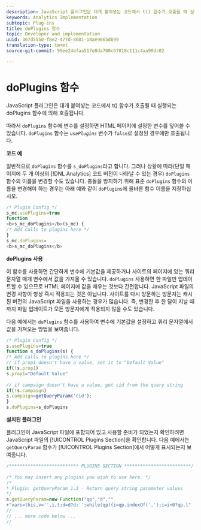 ```yaml
---
description: JavaScript 플러그인은 대개 붙여넣는 코드에서 t() 함수가 호출될 때 실행되는 doPlugins 함수에 의해 호출됩니다.
keywords: Analytics Implementation
subtopic: Plug-ins
title: doPlugins 함수
topic: Developer and implementation
uuid: 367d5550-f8e2-477d-8681-18ae9665d699
translation-type: tm+mt
source-git-commit: 99ee24efaa517e8da700c67818c111c4aa90dc02

---
```



# doPlugins 함수

JavaScript 플러그인은 대개 붙여넣는 코드에서 t() 함수가 호출될 때 실행되는 doPlugins 함수에 의해 호출됩니다.

따라서 `doPlugins` 함수에 변수를 설정하면 HTML 페이지에 설정한 변수를 덮어쓸 수 있습니다. `doPlugins` 함수는 *`usePlugins`* 변수가 `false`로 설정된 경우에만 호출됩니다.

**코드 예**

일반적으로 `doPlugins` 함수를 `s_doPlugins`라고 합니다. 그러나 상황에 따라(단일 페이지에 두 개 이상의 [!DNL Analytics] 코드 버전이 나타날 수 있는 경우) `doPlugins` 함수의 이름을 변경할 수도 있습니다. 충돌을 방지하기 위해 표준 `doPlugins` 함수의 이름을 변경해야 하는 경우는 아래 예와 같이 `doPlugins`에 올바른 함수 이름을 지정하십시오.

```js
/* Plugin Config */ 
s_mc.usePlugins=true 
function  
<b>s_mc_doPlugins</b>(s_mc) { 
/* Add calls to plugins here */ 
} 
s_mc.doPlugins= 
<b>s_mc_doPlugins</b>
```

**doPlugins 사용**

이 함수를 사용하면 간단하게 변수에 기본값을 제공하거나 사이트의 페이지에 있는 쿼리 문자열 매개 변수에서 값을 가져올 수 있습니다. `doPlugins` 사용하면 한 파일만 업데이트할 수 있으므로 HTML 페이지에 값을 채우는 것보다 간편합니다. JavaScript 파일의 변경 사항이 항상 즉시 적용되는 것은 아닙니다. 사이트를 다시 방문하는 방문자는 캐시된 버전의 JavaScript 파일을 사용하는 경우가 많습니다. 즉, 변경한 후 한 달이 지날 때까지 파일 업데이트가 모든 방문자에게 적용되지 않을 수도 있습니다.

다음 예에서는 `doPlugins` 함수를 사용하여 변수에 기본값을 설정하고 쿼리 문자열에서 값을 가져오는 방법을 보여줍니다.

```js
/* Plugin Config */ 
s.usePlugins=true 
function s_doPlugins(s) { 
/* Add calls to plugins here */ 
// if prop1 doesn't have a value, set it to "Default Value" 
if(!s.prop1) 
s.prop1="Default Value" 
 
// if campaign doesn't have a value, get cid from the query string 
if(!s.campaign) 
s.campaign=getQueryParam('cid'); 
} 
s.doPlugins=s_doPlugins
```

**설치된 플러그인**

플러그인이 JavaScript 파일에 포함되어 있고 사용할 준비가 되었는지 확인하려면 JavaScript 파일의 [!UICONTROL Plugins Section]을 확인합니다. 다음 예에서는 `getQueryParam` 함수가 [!UICONTROL Plugins Section]에서 어떻게 표시되는지 보여줍니다.

```js
/************************** PLUGINS SECTION *************************/ 
 
/* You may insert any plugins you wish to use here. */ 
/* 
* Plugin: getQueryParam 1.3 - Return query string parameter values 
*/ 
s.getQueryParam=new Function("qp","d","" 
+"vars=this,v='',i,t;d=d?d:'';while(qp){i=qp.indexOf(',');i=i<0?qp.l" 
// 
// ... more code below ...
// 
```

